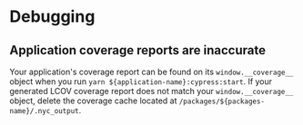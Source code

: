 # Debugging

## Application coverage reports are inaccurate

Your application's coverage report can be found on its `window.__coverage__`
object when you run `yarn ${application-name}:cypress:start`. If your generated
LCOV coverage report does not match your `window.__coverage__` object, delete
the coverage cache located at `/packages/${packages-name}/.nyc_output`.
